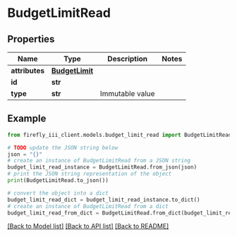 # BudgetLimitRead


## Properties

Name | Type | Description | Notes
------------ | ------------- | ------------- | -------------
**attributes** | [**BudgetLimit**](BudgetLimit.md) |  | 
**id** | **str** |  | 
**type** | **str** | Immutable value | 

## Example

```python
from firefly_iii_client.models.budget_limit_read import BudgetLimitRead

# TODO update the JSON string below
json = "{}"
# create an instance of BudgetLimitRead from a JSON string
budget_limit_read_instance = BudgetLimitRead.from_json(json)
# print the JSON string representation of the object
print(BudgetLimitRead.to_json())

# convert the object into a dict
budget_limit_read_dict = budget_limit_read_instance.to_dict()
# create an instance of BudgetLimitRead from a dict
budget_limit_read_from_dict = BudgetLimitRead.from_dict(budget_limit_read_dict)
```
[[Back to Model list]](../README.md#documentation-for-models) [[Back to API list]](../README.md#documentation-for-api-endpoints) [[Back to README]](../README.md)



